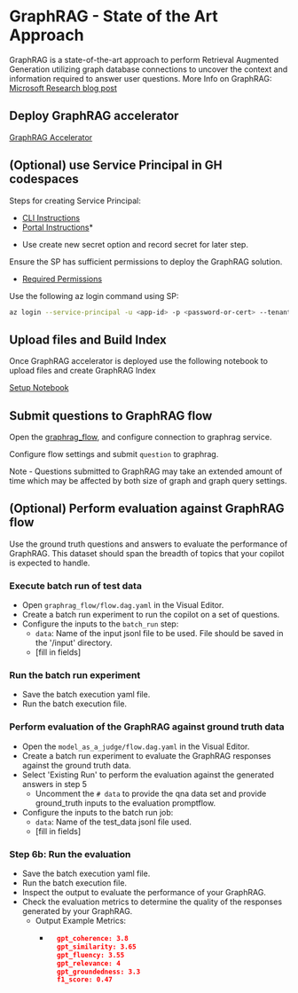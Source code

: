 # GraphRAG - State of the Art Approach

GraphRAG is a state-of-the-art approach to perform Retrieval Augmented Generation utilizing graph database connections to uncover the context and information required to answer user questions.
More Info on GraphRAG: [Microsoft Research blog post](https://www.microsoft.com/en-us/research/blog/graphrag-unlocking-llm-discovery-on-narrative-private-data/)

## Deploy GraphRAG accelerator
[GraphRAG Accelerator](https://github.com/Azure-Samples/graphrag-accelerator)

## (Optional) use Service Principal in GH codespaces
Steps for creating Service Principal: 
- [CLI Instructions](https://learn.microsoft.com/en-us/cli/azure/azure-cli-sp-tutorial-1?tabs=bash)
- [Portal Instructions](https://learn.microsoft.com/en-us/entra/identity-platform/howto-create-service-principal-portal)*
*  Use create new secret option and record secret for later step.
  
Ensure the SP has sufficient permissions to deploy the GraphRAG solution. 
- [Required Permissions](https://github.com/Azure-Samples/graphrag-accelerator/blob/main/docs/DEPLOYMENT-GUIDE.md#rbac-permissions)


Use the following az login command using SP:
```bash
az login --service-principal -u <app-id> -p <password-or-cert> --tenant <tenant>
```

## Upload files and Build Index
Once GraphRAG accelerator is deployed use the following notebook to upload files and create GraphRAG Index

[Setup Notebook](https://github.com/Azure-Samples/graphrag-accelerator/blob/main/notebooks/1-Quickstart.ipynb) 

## Submit questions to GraphRAG flow
Open the [graphrag_flow](\src\flows\graphrag_flow), and configure connection to graphrag service.

Configure flow settings and submit `question` to graphrag.

Note - Questions submitted to GraphRAG may take an extended amount of time which may be affected by both size of graph and graph query settings.

## (Optional) Perform evaluation against GraphRAG flow
Use the ground truth questions and answers to evaluate the performance of GraphRAG.  This dataset should span the breadth of topics that your copilot is expected to handle.

### Execute batch run of test data
- Open `graphrag_flow/flow.dag.yaml` in the Visual Editor.
- Create a batch run experiment to run the copilot on a set of questions.
- Configure the inputs to the `batch_run` step:
  - `data`: Name of the input jsonl file to be used.  File should be saved in the '/input' directory.
  - [fill in fields]
  
### Run the batch run experiment
- Save the batch execution yaml file.
- Run the batch execution file.

### Perform evaluation of the GraphRAG against ground truth data
- Open the `model_as_a_judge/flow.dag.yaml` in the Visual Editor.
- Create a batch run experiment to evaluate the GraphRAG responses against the ground truth data.
- Select 'Existing Run' to perform the evaluation against the generated answers in step 5
  - Uncomment the `# data` to provide the qna data set and provide ground_truth inputs to the evaluation promptflow.
- Configure the inputs to the batch run job:
  - `data`: Name of the test_data jsonl file used. 
  - [fill in fields]

### Step 6b: Run the evaluation
- Save the batch execution yaml file.
- Run the batch execution file.
- Inspect the output to evaluate the performance of your GraphRAG.
- Check the evaluation metrics to determine the quality of the responses generated by your GraphRAG.
  - Output Example Metrics:
    - ```json
        gpt_coherence: 3.8
        gpt_similarity: 3.65
        gpt_fluency: 3.55
        gpt_relevance: 4
        gpt_groundedness: 3.3
        f1_score: 0.47

